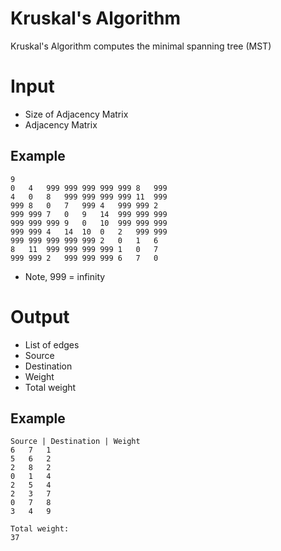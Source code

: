 # Kruskal's Algorithm

Kruskal's Algorithm computes the minimal spanning tree (MST)

# Input
*  Size of Adjacency Matrix
*  Adjacency Matrix

## Example
```
9
0	4	999	999	999	999	999	8	999
4	0	8	999	999	999	999	11	999
999	8	0	7	999	4	999	999	2
999	999	7	0	9	14	999	999	999
999	999	999	9	0	10	999	999	999
999	999	4	14	10	0	2	999	999
999	999	999	999	999	2	0	1	6
8	11	999	999	999	999	1	0	7
999	999	2	999	999	999	6	7	0

```

*  Note, 999 = infinity

# Output
*  List of edges
  *  Source
  *  Destination
  *  Weight 
*  Total weight

## Example
```
Source | Destination | Weight
6 	7 	1
5 	6 	2
2 	8 	2
0 	1 	4
2 	5 	4
2 	3 	7
0 	7 	8
3 	4 	9

Total weight:
37	
```